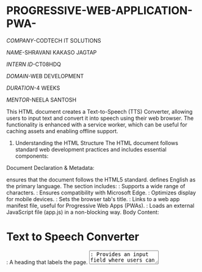 # PROGRESSIVE-WEB-APPLICATION-PWA-

*COMPANY*-CODTECH IT SOLUTIONS

*NAME*-SHRAVANI KAKASO JAGTAP

*INTERN ID*-CT08HDQ

*DOMAIN*-WEB DEVELOPMENT

*DURATION*-4 WEEKS

*MENTOR*-NEELA SANTOSH

This HTML document creates a Text-to-Speech (TTS) Converter, allowing users to input text and convert it into speech using their web browser. The functionality is enhanced with a service worker, which can be useful for caching assets and enabling offline support.

1. Understanding the HTML Structure
The HTML document follows standard web development practices and includes essential components:

Document Declaration & Metadata:

<!DOCTYPE html> ensures that the document follows the HTML5 standard.
<html lang="en"> defines English as the primary language.
The <head> section includes:
<meta charset="UTF-8">: Supports a wide range of characters.
<meta http-equiv="X-UA-Compatible" content="IE=edge">: Ensures compatibility with Microsoft Edge.
<meta name="viewport" content="width=device-width, initial-scale=1.0">: Optimizes display for mobile devices.
<title>Text to Speech Converter</title>: Sets the browser tab's title.
<link rel="manifest" href="manifest.json">: Links to a web app manifest file, useful for Progressive Web Apps (PWAs).
<script defer src="app.js"></script>: Loads an external JavaScript file (app.js) in a non-blocking way.
Body Content:

<h1>Text to Speech Converter</h1>: A heading that labels the page.
<textarea>: Provides an input field where users can type the text they want to convert to speech.
<button>: A button (id="convert-btn") to trigger the speech conversion.
2. JavaScript for Text-to-Speech Functionality
The script app.js (not shown here) is expected to contain the logic for converting text into speech using the Web Speech API.

